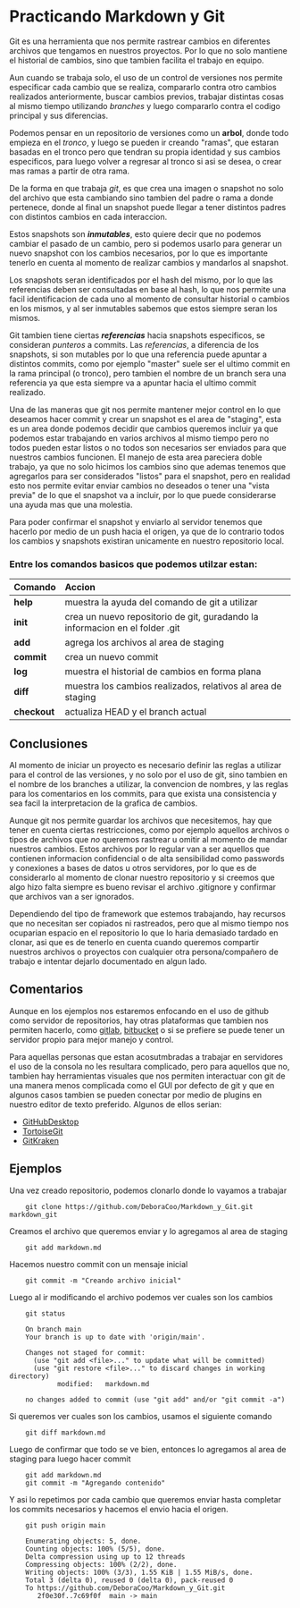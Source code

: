 # Practicando Markdown y Git


Git es una herramienta que nos permite rastrear cambios en diferentes archivos que tengamos en nuestros proyectos. Por lo que no solo mantiene el historial de cambios, sino que tambien facilita el trabajo en equipo.

Aun cuando se trabaja solo, el uso de un control de versiones nos permite especificar cada cambio que se realiza, compararlo contra otro cambios realizados anteriormente, buscar cambios previos, trabajar distintas cosas al mismo tiempo utilizando *branches* y luego compararlo contra el codigo principal y sus diferencias. 

Podemos pensar en un repositorio de versiones como un **arbol**, donde todo empieza en el _tronco_, y luego se pueden ir creando "ramas", que estaran basadas en el tronco pero que tendran su propia identidad y sus cambios especificos, para luego volver a regresar al tronco si asi se desea, o crear mas ramas a partir de otra rama.

De la forma en que trabaja _git_, es que crea una imagen o snapshot no solo del archivo que esta cambiando sino tambien del padre o rama a donde pertenece, donde al final un snapshot puede llegar a tener distintos padres con distintos cambios en cada interaccion.

Estos snapshots son ***inmutables***, esto quiere decir que no podemos cambiar el pasado de un cambio, pero si podemos usarlo para generar un nuevo snapshot con los cambios necesarios, por lo que es importante tenerlo en cuenta al momento de realizar cambios y mandarlos al snapshot.

Los snapshots seran identificados por el hash del mismo, por lo que las referencias deben ser consultadas en base al hash, lo que nos permite una facil identificacion de cada uno al momento de consultar historial o cambios en los mismos, y al ser inmutables sabemos que estos siempre seran los mismos.

Git tambien tiene ciertas ***referencias*** hacia snapshots especificos, se consideran *punteros* a commits. Las *referencias*, a diferencia de los snapshots, si son mutables por lo que una referencia puede apuntar a distintos commits, como por ejemplo "master" suele ser el ultimo commit en la rama principal (o tronco), pero tambien el nombre de un branch sera una referencia ya que esta siempre va a apuntar hacia el ultimo commit realizado.

Una de las maneras que git nos permite mantener mejor control en lo que deseamos hacer commit y crear un snapshot es el area de "staging", esta es un area donde podemos decidir que cambios queremos incluir ya que podemos estar trabajando en varios archivos al mismo tiempo pero no todos pueden estar listos o no todos son necesarios ser enviados para que nuestros cambios funcionen. El manejo de esta area pareciera doble trabajo, ya que no solo hicimos los cambios sino que ademas tenemos que agregarlos para ser considerados "listos" para el snapshot, pero en realidad esto nos permite evitar enviar cambios no deseados o tener una "vista previa" de lo que el snapshot va a incluir, por lo que puede considerarse una ayuda mas que una molestia.

Para poder confirmar el snapshot y enviarlo al servidor tenemos que hacerlo por medio de un push hacia el origen, ya que de lo contrario todos los cambios y snapshots existiran unicamente en nuestro repositorio local.

### Entre los comandos basicos que podemos utilzar estan:

|Comando |Accion|
|:-----|:----|
|**help** |muestra la ayuda del comando de git a utilizar |
|**init** |crea un nuevo repositorio de git, guradando la informacion en el folder .git |
|**add** | agrega los archivos al area de staging | 
|**commit** | crea un nuevo commit |
|**log** | muestra el historial de cambios en forma plana | 
|**diff** | muestra los cambios realizados, relativos al area de staging |
|**checkout** | actualiza HEAD y el branch actual |

## Conclusiones

Al momento de iniciar un proyecto es necesario definir las reglas a utilizar para el control de las versiones, y no solo por el uso de git, sino tambien en el nombre de los branches a utilizar, la convencion de nombres, y las reglas para los comentarios en los commits, para que exista una consistencia y sea facil la interpretacion de la grafica de cambios.

Aunque git nos permite guardar los archivos que necesitemos, hay que tener en cuenta ciertas restricciones, como por ejemplo aquellos archivos o tipos de archivos que *no* queremos rastrear u omitir al momento de mandar nuestros cambios. Estos archivos por lo regular van a ser aquellos que contienen informacion confidencial o de alta sensibilidad como passwords y conexiones a bases de datos u otros servidores, por lo que es de considerarlo al momento de clonar nuestro repositorio y si creemos que algo hizo falta siempre es bueno revisar el archivo .gitignore y confirmar que archivos van a ser ignorados.

Dependiendo del tipo de framework que estemos trabajando, hay recursos que no necesitan ser copiados ni rastreados, pero que al mismo tiempo nos ocuparian espacio en el repositorio lo que lo haria demasiado tardado en clonar, asi que es de tenerlo en cuenta cuando queremos compartir nuestros archivos o proyectos con cualquier otra persona/compañero de trabajo e intentar dejarlo documentado en algun lado.

## Comentarios

Aunque en los ejemplos nos estaremos enfocando en el uso de github como servidor de repositorios, hay otras plataformas que tambien nos permiten hacerlo, como [gitlab](gitlab.com), [bitbucket](bitbucket.org) o si se prefiere se puede tener un servidor propio para mejor manejo y control.

Para aquellas personas que estan acosutmbradas a trabajar en servidores el uso de la consola no les resultara complicado, pero para aquellos que no, tambien hay herramientas visuales que nos permiten interactuar con git de una manera menos complicada como el GUI por defecto de git y que en algunos casos tambien se pueden conectar por medio de plugins en nuestro editor de texto preferido. Algunos de ellos serian:

- [GitHubDesktop](https://desktop.github.com)
- [TortoiseGit](https://tortoisegit.org)
- [GitKraken](https://www.gitkraken.com)

## Ejemplos

Una vez creado repositorio, podemos clonarlo donde lo vayamos a trabajar
~~~
    git clone https://github.com/DeboraCoo/Markdown_y_Git.git markdown_git
~~~


Creamos el archivo que queremos enviar y lo agregamos al area de staging
~~~
	git add markdown.md
~~~

Hacemos nuestro commit con un mensaje inicial
~~~
	git commit -m "Creando archivo inicial"
~~~

Luego al ir modificando el archivo podemos ver cuales son los cambios 
~~~
	git status

	On branch main
	Your branch is up to date with 'origin/main'.

	Changes not staged for commit:
	  (use "git add <file>..." to update what will be committed)
	  (use "git restore <file>..." to discard changes in working directory)
			modified:   markdown.md

	no changes added to commit (use "git add" and/or "git commit -a")
~~~

Si queremos ver cuales son los cambios, usamos el siguiente comando 

~~~
	git diff markdown.md
~~~

Luego de confirmar que todo se ve bien, entonces lo agregamos al area de staging para luego hacer commit

~~~
	git add markdown.md
	git commit -m "Agregando contenido"
~~~

Y asi lo repetimos por cada cambio que queremos enviar hasta completar los commits necesarios y hacemos el envio hacia el origen.

~~~
	git push origin main

	Enumerating objects: 5, done.
	Counting objects: 100% (5/5), done.
	Delta compression using up to 12 threads
	Compressing objects: 100% (2/2), done.
	Writing objects: 100% (3/3), 1.55 KiB | 1.55 MiB/s, done.
	Total 3 (delta 0), reused 0 (delta 0), pack-reused 0
	To https://github.com/DeboraCoo/Markdown_y_Git.git
	   2f0e30f..7c69f0f  main -> main
~~~
